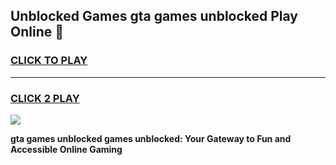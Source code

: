 
## Unblocked Games gta games unblocked Play Online 👋
<h3>
<a href="https://news.freeplayer.one?title=gta_games_unblocked&ref=17F">CLICK TO PLAY</a></h3>
<hr>

<h3>
<a href="https://news.freeplayer.one?title=gta_games_unblocked&ref=17F">CLICK 2 PLAY</a>
  
</h3>

<a href="https://news.freeplayer.one?title=gta_games_unblocked&ref=17F/"><img src="https://clearcache.store/games.png"></a>


**gta games unblocked games unblocked: Your Gateway to Fun and Accessible Online Gaming**
